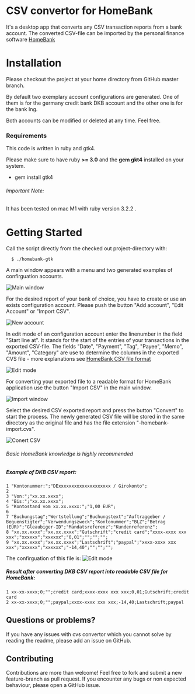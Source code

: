 CSV convertor for HomeBank
=======================================
It's a desktop app that converts any CSV transaction reports from a bank account. The converted CSV-file 
can be imported by the personal finance software [HomeBank](http://homebank.free.fr/en/index.php)

# Installation
Please checkout the project at your home directory from GitHub master branch.

By default two exemplary account configurations are generated. One of them is for
the germany credit bank DKB account and the other one is for the bank Ing. 

Both accounts can be modified or deleted at any time. Feel free.

### Requirements
This code is written in ruby and gtk4.

Please make sure to have ruby **>= 3.0** and the **gem gkt4** installed on your system.

- gem install gtk4

###### Important Note:
It has been tested on mac M1 with ruby version 3.2.2 .

# Getting Started
Call the script directly from the checked out project-directory with:

```
  $ ./homebank-gtk
```

A main window appears with a menu and two generated examples of confirguation accounts.

![Main window](/docu/main_window.png)

For the desired report of your bank of choice, you have to create or use an exists 
configuration account. Please push the button "Add account", "Edit Account" or "Import CSV".

![New account](/docu/add_account.png)

In edit mode of an configuration account enter the linenumber in the field "Start line at". It stands
for the start of the entries of your transactions in the exported CSV-file.
The fields "Date", "Payment", "Tag", "Payee", "Memo", "Amount", "Category" are use
to determine the columns in the exported CVS file - more explanations see [HomeBank CSV file format](http://homebank.free.fr/help/misc-csvformat.html)

![Edit mode](/docu/edit_mode.png)

For converting your exported file to a readable format for HomeBank application use the button "Import CSV"
in the main window.

![Import window](/docu/import_csv.png)

Select the desired CSV exported report and press the button "Convert" to start the process. 
The newly generated CSV file will be stored in the same directory as the original file and has the file 
extension "<account-name>-homebank-import.cvs".

![Conert CSV](/docu/convert_csv.png)

###### Basic HomeBank knowledge is highly recommended

##### Example of DKB CSV report:

```
1 "Kontonummer:";"DExxxxxxxxxxxxxxxxxxxx / Girokonto";
2 
3 "Von:";"xx.xx.xxxx";
4 "Bis:";"xx.xx.xxxx";
5 "Kontostand vom xx.xx.xxxx:";"1,00 EUR";
6 
7 "Buchungstag";"Wertstellung";"Buchungstext";"Auftraggeber / Beguenstigter";"Verwendungszweck";"Kontonummer";"BLZ";"Betrag (EUR)";"Gleaubiger-ID";"Mandatsreferenz";"Kundenreferenz";
8 "xx.xx.xxxx";"xx.xx.xxxx";"Gutschrift";"credit card";"xxxx-xxxx xxx xxx";"xxxxxx";"xxxxxx";"0,01";"";"";"";
9 "xx.xx.xxxx";"xx.xx.xxxx";"Lastschrift";"paypal";"xxxx-xxxx xxx xxx";"xxxxxx";"xxxxxx";"-14,40";"";"";"";
```

The confirguation of this file is:
![Edit mode](/docu/edit_mode.png)

##### Result after converting DKB CSV report into readable CSV file for HomeBank:

```
1 xx-xx-xxxx;0;"";credit card;xxxx-xxxx xxx xxx;0,01;Gutschrift;credit card
2 xx-xx-xxxx;0;"";paypal;xxxx-xxxx xxx xxx;-14,40;Lastschrift;paypal
```

## Questions or problems?

If you have any issues with cvs convertor which you cannot solve by reading the readme, please add an issue on GitHub.

## Contributing

Contributions are more than welcome! Feel free to fork and submit a new feature-branch as pull request. 
If you encounter any bugs or non expected behaviour, please open a GitHub issue.

